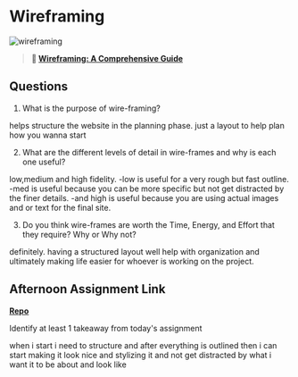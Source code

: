 # Wireframing

![wireframing](https://bcw.blob.core.windows.net/public/img/courses/2293087935019893)

> **📖 [Wireframing: A Comprehensive Guide](https://codeworksacademy.com/fs-student-guide/resources/wk1/06-Wireframing)**

## Questions

1. What is the purpose of wire-framing? 

helps structure the website in the planning phase. just a layout to help plan how you wanna start

2. What are the different levels of detail in wire-frames and why is each one useful?

low,medium and high fidelity. 
-low is useful for a very rough but fast outline.
-med is useful because you can be more specific but not get distracted by the finer details.
-and high is useful because you are using actual images and or text for the final site.

3. Do you think wire-frames are worth the Time, Energy, and Effort that they require? Why or Why not?

definitely. having a structured layout well help with organization and ultimately making life easier for whoever is working on the project.

## Afternoon Assignment Link

**[Repo](https://trile1122.github.io/partner-project-wk1/)**

Identify at least 1 takeaway from today's assignment


when i start i need to structure and after everything is outlined then i can start making it look nice and stylizing it and not get distracted by what i want it to be about and look like
